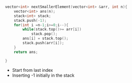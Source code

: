 ```C++

vector<int> nextSmallerElement(vector<int> &arr, int n){
    vector<int> ans(n);
    stack<int> stack;
    stack.push(-1);
    for(int i =n-1;i>=0;i--){
        while(stack.top()>= arr[i])
            stack.pop();
        ans[i] = stack.top();
        stack.push(arr[i]);
    }
    return ans;

}

```
- Start from last index
- Inserting -1 initially in the stack